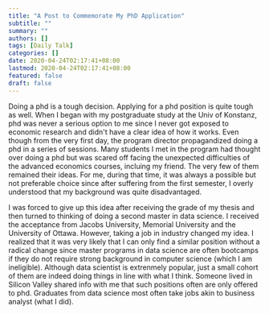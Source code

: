 ```yaml
---
title: "A Post to Commemorate My PhD Application"
subtitle: ""
summary: ""
authors: []
tags: [Daily Talk]
categories: []
date: 2020-04-24T02:17:41+08:00
lastmod: 2020-04-24T02:17:41+08:00
featured: false
draft: false
---
```


Doing a phd is a tough decision. Applying for a phd position is quite tough as well. When I began with my postgraduate study at the Univ of Konstanz, phd was never a serious option to me since I never got exposed to economic research and didn't have a clear idea of how it works. Even though from the very first day, the program director propagandized doing a phd in a series of sessions. Many students I met in the program had thought over doing a phd but was scared off facing the unexpected difficulties of the advanced economics courses, incluing my friend. The very few of them remained their ideas. For me, during that time, it was always a possible but not preferable choice since after suffering from the first semester, I overly understood that my background was quite disadvantaged. 

I was forced to give up this idea after receiving the grade of my thesis and then turned to thinking of doing a second master in data science. I received the acceptance from Jacobs University, Memorial University and the University of Ottawa. However, taking a job in industry changed my idea. I realized that it was very likely that I can only find a similar position without a radical change since master programs in data science are often bootcamps if they do not require strong background in computer science (which I am ineligible). Although data scientist is extrenmely popular, just a small cohort of them are indeed doing things in line with what I think. Someone lived in Silicon Valley shared info with me that such positions often are only offered to phd. Graduates from data science most often take jobs akin to business analyst (what I did).
